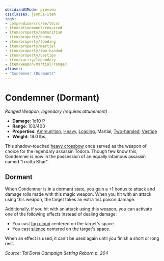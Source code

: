```yaml
---
obsidianUIMode: preview
cssclasses: json5e-item
tags:
- compendium/src/5e/tdcsr
- item/attunement/required
- item/property/ammunition
- item/property/heavy
- item/property/loading
- item/property/martial
- item/property/two-handed
- item/property/vestige
- item/rarity/legendary
- item/weapon/martial/ranged
aliases: 
- "Condemner (Dormant)"
---
```

# Condemner (Dormant)
*Ranged Weapon, legendary (requires attunement)*  

- **Damage**: 1d10 P
- **Range**: 100/400
- **Properties**: [Ammunition](/Systems/5e/rules/item-properties.md#Ammunition), [Heavy](/Systems/5e/rules/item-properties.md#Heavy), [Loading](/Systems/5e/rules/item-properties.md#Loading), Martial, [Two-handed](/Systems/5e/rules/item-properties.md#Two-handed), [Vestige](/Systems/5e/rules/item-properties.md#Vestige)
- **Weight**: 18.0 lbs.

This shadow-touched [heavy crossbow](/Systems/5e/items/heavy-crossbow.md) once served as the weapon of choice for the legendary assassin Todora. Though few know this, Condemner is now in the possession of an equally infamous assassin named "Ixrattu Khar".

## Dormant

When Condemner is in a dormant state, you gain a +1 bonus to attack and damage rolls made with this magic weapon. When you hit with an attack using this weapon, the target takes an extra `1d4` poison damage.

Additionally, if you hit with an attack using this weapon, you can activate one of the following effects instead of dealing damage:

- You cast [fog cloud](/Systems/5e/spells/fog-cloud.md) centered on the target's space.  
- You cast [silence](/Systems/5e/spells/silence.md) centered on the target's space.  

When an effect is used, it can't be used again until you finish a short or long rest.

*Source: Tal'Dorei Campaign Setting Reborn p. 204*